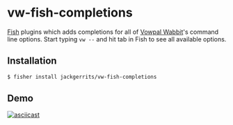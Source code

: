 # vw-fish-completions
[Fish](https://fishshell.com/) plugins which adds completions for all of [Vowpal Wabbit](https://vowpalwabbit.org/)'s command line options. Start typing `vw --` and hit tab in Fish to see all available options.

## Installation

```sh
$ fisher install jackgerrits/vw-fish-completions
```

## Demo

[![asciicast](https://asciinema.org/a/ARQKvDlTNswv5a2OXhxuiuHfk.svg)](https://asciinema.org/a/ARQKvDlTNswv5a2OXhxuiuHfk)
